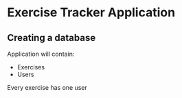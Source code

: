 # Exercise Tracker Application
## Creating a database 
Application will contain:
- Exercises
- Users
  
Every exercise has one user

